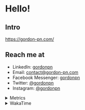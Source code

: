 # Hello!

## Intro

<https://gordon-pn.com/>

## Reach me at

- LinkedIn: [gordonpn](https://www.linkedin.com/in/gordonpn/)
- Email: [contact@gordon-pn.com](mailto:contact@gordon-pn.com)
- Facebook Messenger: [gordonpn](https://www.messenger.com/t/Gordonpn)
- Twitter: [@gordonpn](https://twitter.com/Gordonpn)
- Instagram: [@gordonpn](https://www.instagram.com/gordonpn/)

<details>
  <summary>Metrics</summary>

  <img align="center" src="https://github.com/gordonpn/gordonpn/blob/master/github-metrics.svg" alt="GitHub Metrics">

</details>

<details>
  <summary>WakaTime</summary>

  <!--START_SECTION:waka-->
📊 **This Week I Spent My Time On** 

```text
💬 Programming Languages: 
Other                    36 hrs 24 mins      ████████████████████████░   97.80 % 
JavaScript               16 mins             ░░░░░░░░░░░░░░░░░░░░░░░░░   00.75 % 
Ruby                     9 mins              ░░░░░░░░░░░░░░░░░░░░░░░░░   00.43 % 
HTML                     6 mins              ░░░░░░░░░░░░░░░░░░░░░░░░░   00.27 % 
TypeScript               5 mins              ░░░░░░░░░░░░░░░░░░░░░░░░░   00.24 % 

🔥 Editors: 
Chrome                   22 hrs 49 mins      ███████████████░░░░░░░░░░   61.31 % 
Messages                 4 hrs 38 mins       ███░░░░░░░░░░░░░░░░░░░░░░   12.47 % 
Firefox                  3 hrs 30 mins       ██░░░░░░░░░░░░░░░░░░░░░░░   09.41 % 
Slack                    2 hrs 39 mins       ██░░░░░░░░░░░░░░░░░░░░░░░   07.16 % 
MicrosoftOutlook         52 mins             █░░░░░░░░░░░░░░░░░░░░░░░░   02.34 % 
```


 Last Updated on 17/09/2025 10:25:26 UTC
<!--END_SECTION:waka-->
</details>
